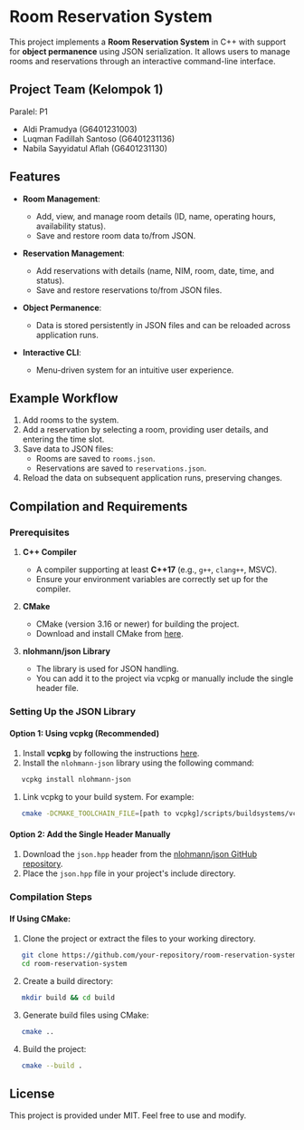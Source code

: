 # Room Reservation System

This project implements a **Room Reservation System** in C++ with support for **object permanence** using JSON serialization. It allows users to manage rooms and reservations through an interactive command-line interface.

## Project Team (Kelompok 1)
Paralel: P1
- Aldi Pramudya (G6401231003)
- Luqman Fadillah Santoso (G6401231136)
- Nabila Sayyidatul Aflah (G6401231130)

## Features

- **Room Management**:
    - Add, view, and manage room details (ID, name, operating hours, availability status).
    - Save and restore room data to/from JSON.

- **Reservation Management**:
    - Add reservations with details (name, NIM, room, date, time, and status).
    - Save and restore reservations to/from JSON files.

- **Object Permanence**:
    - Data is stored persistently in JSON files and can be reloaded across application runs.

- **Interactive CLI**:
    - Menu-driven system for an intuitive user experience.

## Example Workflow

1. Add rooms to the system.
2. Add a reservation by selecting a room, providing user details, and entering the time slot.
3. Save data to JSON files:
    - Rooms are saved to `rooms.json`.
    - Reservations are saved to `reservations.json`.
4. Reload the data on subsequent application runs, preserving changes.

## Compilation and Requirements
### Prerequisites
1. **C++ Compiler**
    - A compiler supporting at least **C++17** (e.g., `g++`, `clang++`, MSVC).
    - Ensure your environment variables are correctly set up for the compiler.

2. **CMake**
    - CMake (version 3.16 or newer) for building the project.
    - Download and install CMake from [here](https://cmake.org/download/).

3. **nlohmann/json Library**
    - The library is used for JSON handling.
    - You can add it to the project via vcpkg or manually include the single header file.

### Setting Up the JSON Library
#### Option 1: Using vcpkg (Recommended)
1. Install **vcpkg** by following the instructions [here](https://github.com/microsoft/vcpkg).
2. Install the `nlohmann-json` library using the following command:
``` bash
   vcpkg install nlohmann-json
```
1. Link vcpkg to your build system. For example:
``` bash
   cmake -DCMAKE_TOOLCHAIN_FILE=[path to vcpkg]/scripts/buildsystems/vcpkg.cmake ..
```
#### Option 2: Add the Single Header Manually
1. Download the `json.hpp` header from the [nlohmann/json GitHub repository](https://github.com/nlohmann/json).
2. Place the `json.hpp` file in your project's include directory.

### Compilation Steps
#### If Using CMake:
1. Clone the project or extract the files to your working directory.
``` bash
   git clone https://github.com/your-repository/room-reservation-system.git
   cd room-reservation-system
```
2. Create a build directory:
``` bash
   mkdir build && cd build
```
3. Generate build files using CMake:
``` bash
   cmake ..
```
4. Build the project:
``` bash
   cmake --build .
```

## License

This project is provided under MIT. Feel free to use and modify.
